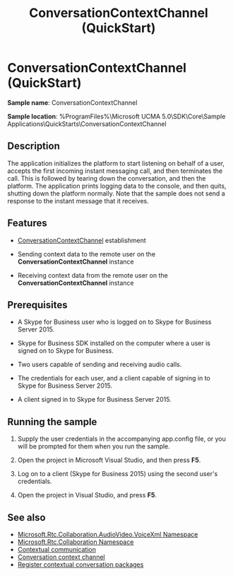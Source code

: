 ﻿---
title: ConversationContextChannel (QuickStart)
TOCTitle: ConversationContextChannel (QuickStart)
ms:assetid: 629b6197-eb45-4810-99fe-66bd44881d21
ms:mtpsurl: https://msdn.microsoft.com/en-us/library/Dn454821(v=office.16)
ms:contentKeyID: 65240094
ms.date: 07/27/2015
mtps_version: v=office.16
---

# ConversationContextChannel (QuickStart)

**Sample name**: ConversationContextChannel

**Sample location**: %ProgramFiles%\\Microsoft UCMA 5.0\\SDK\\Core\\Sample Applications\\QuickStarts\\ConversationContextChannel

## Description

The application initializes the platform to start listening on behalf of a user, accepts the first incoming instant messaging call, and then terminates the call. This is followed by tearing down the conversation, and then the platform. The application prints logging data to the console, and then quits, shutting down the platform normally. Note that the sample does not send a response to the instant message that it receives.

## Features

  - [ConversationContextChannel](https://msdn.microsoft.com/en-us/library/hh161849\(v=office.16\)) establishment

  - Sending context data to the remote user on the **ConversationContextChannel** instance

  - Receiving context data from the remote user on the **ConversationContextChannel** instance

## Prerequisites

  - A Skype for Business user who is logged on to Skype for Business Server 2015.

  - Skype for Business SDK installed on the computer where a user is signed on to Skype for Business.

  - Two users capable of sending and receiving audio calls.

  - The credentials for each user, and a client capable of signing in to Skype for Business Server 2015.

  - A client signed in to Skype for Business Server 2015.

## Running the sample

1.  Supply the user credentials in the accompanying app.config file, or you will be prompted for them when you run the sample.

2.  Open the project in Microsoft Visual Studio, and then press **F5**.

3.  Log on to a client (Skype for Business 2015) using the second user's credentials.

4.  Open the project in Visual Studio, and press **F5**.


## See also

- [Microsoft.Rtc.Collaboration.AudioVideo.VoiceXml Namespace](https://docs.microsoft.com/dotnet/api/microsoft.rtc.collaboration.audiovideo.voicexml?view=ucma-voice)
- [Microsoft.Rtc.Collaboration Namespace](https://docs.microsoft.com/dotnet/api/microsoft.rtc.collaboration?view=ucma-api-5.0)
- [Contextual communication](contextual-communication.md)
- [Conversation context channel](conversation-context-channel.md)
- [Register contextual conversation packages](https://docs.microsoft.com/lync/desktop/register-contextual-conversation-packages)

